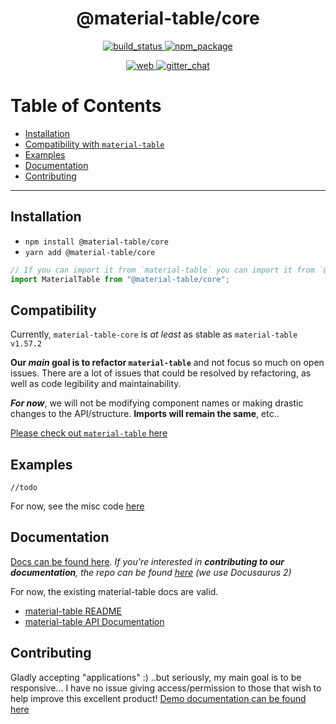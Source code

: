 <div align="center">

  <h1>@material-table/core</h1>

  <p align="center">
    <a href="https://travis-ci.org/oze4/material-table-core">
      <img 
        title="build_status" 
        src="https://travis-ci.org/oze4/material-table-core.svg?branch=master"
      >
    </a>
    <a href="https://www.npmjs.com/package/@material-table/core">
      <img 
        title="npm_package" 
        src="https://badge.fury.io/js/%40material-table%2Fcore.svg"
      ></a>
  </p>

  <p align="center">
    <a href="https://material-table-core.com">
      <img 
        title="web" 
        src="https://img.shields.io/badge/www-material_table_core-blue"
      >
    </a>
    <a href="https://gitter.im/MaterialTableCore/community">
      <img 
        title="gitter_chat" 
        src="https://img.shields.io/gitter/room/material-table-core/core?color=blue"
      >
    </a>
  </p>
</div>

# Table of Contents

 - [Installation](#installation)
 - [Compatibility with `material-table`](#compatibility)
 - [Examples](#examples)
 - [Documentation](#documentation)
 - [Contributing](#contributing)

---


## Installation

 - `npm install @material-table/core`
 - `yarn add @material-table/core`

```javascript
// If you can import it from `material-table` you can import it from `@material-table/core`
import MaterialTable from "@material-table/core";
```

## Compatibility

Currently, `material-table-core` is *at least* as stable as `material-table v1.57.2`
 
**Our *main* goal is to refactor `material-table`** and not focus so much on open issues. There are a lot of issues that could be resolved by refactoring, as well as code legibility and maintainability.

***For now***, we will not be modifying component names or making drastic changes to the API/structure. **Imports will remain the same**, etc..

[Please check out `material-table` here](https://github.com/mbrn/material-table)

## Examples

`//todo`

For now, see the misc code [here](/.github/demos)

## Documentation

[Docs can be found here](https://material-table-core.com). *If you're interested in **contributing to our documentation**, the repo can be found [here](https://github.com/material-table-core/website) (we use Docusaurus 2)*

For now, the existing material-table docs are valid. 

  - [material-table README](https://github.com/mbrn/material-table/blob/master/README.md)
  - [material-table API Documentation](https://material-table.com)

## Contributing

Gladly accepting "applications" :) ..but seriously, my main goal is to be responsive... I have no issue giving access/permission to those that wish to help improve this excellent product! [Demo documentation can be found here](/.github/DemoDocumentation.md)


